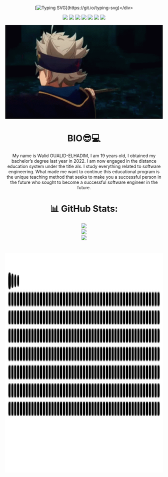 <div align="center">
         
[![Typing SVG](https://readme-typing-svg.herokuapp.com?font=Lora&weight=700&size=24&pause=100&color=65FF00&background=F9FFF400&center=true&vCenter=true&width=500&height=60&lines=Hey+there+it's+me;%E2%95%B0%E2%9C%A7OUALID_ELHADIM%E2%80%A2%E2%80%A2%E1%9D%B0%F0%9F%92%93;I'm+a+19-year-old;I+living+in++Morocco;I'm+obsessed+with+coding;I+love+learning+new+things;I'm+software+atengineer+ALX!)](https://git.io/typing-svg)</div>



<div align="center"><p><a href="https://twitter.com/walid_|   ELHADIM" target="_blank"><img
            src="https://img.shields.io/badge/|-OUALID-blue?logo=twitter&style=for-the-badge"/></a> <a href="https://www.facebook.com/walid.hdm.33" target="_blank"><img
            src="https://img.shields.io/badge/|-OUALID-blue?logo=facebook&style=for-the-badge"/></a> <a href="https://www.instagram.com/walid.hdm/" target="_blank"><img
            src="https://img.shields.io/badge/|-OUALID-blue?logo=instagram&style=for-the-badge"/></a> <a href="mailto:walid ELHADIM8@gmail.com"><img
            src="https://img.shields.io/badge/|-OUALID-blue?logo=gmail&style=for-the-badge"/></a> <a href="https://www.linkedin.com/in/walid-ELHADIM-752a04268" target="_blank"><img
            src="https://img.shields.io/badge/%7C-OUALID-blue?style=for-the-badge&logo=linkedin"/></a> <a href="https://wa.me//+212606956478"><img
            src="https://img.shields.io/badge/|-OUALID-blue?logo=WhatsApp&style=for-the-badge"/></a> <a href=https://t.me/Walid_Hdm_2004 target="_blank"><img
            src="https://img.shields.io/badge/|-OUALID-blue?logo=telegram&style=for-the-badge"/></a></p></div>
                 
 <div align="center">          
<img src="PIPLO1/s9.gif" alt="coding" width="700px" height="300px" /></div>

<h1><a>BIO😎💻<a></h1>
<p dir="auto">My name is Walid OUALID-ELHADIM, I am 19 years old, I obtained my bachelor’s degree last year in 2022. I am now engaged in the distance education system under the title alx. I study everything related to software engineering. What made me want to continue this educational program is the unique teaching method that seeks to make you a successful person in the future who sought to become a successful software engineer in the future.</p>

# 📊 GitHub Stats:
![](https://github-readme-stats.vercel.app/api?username=OUALIID&theme=radical&hide_border=true&include_all_commits=true&count_private=true)<br/>
![](https://github-readme-streak-stats.herokuapp.com/?user=OUALIID&theme=radical&hide_border=true)<br/>
![](https://github-readme-stats.vercel.app/api/top-langs/?username=OUALIID&theme=radical&hide_border=true&include_all_commits=true&count_private=true&layout=compact)

<!-- Proudly created with GPRM ( https://gprm.itsvg.in ) -->


 <h1><div align="center">          
<img src="PIPLO1/snake.svg" alt="coding" width="1000px" height="700.56px" /></div></h>

